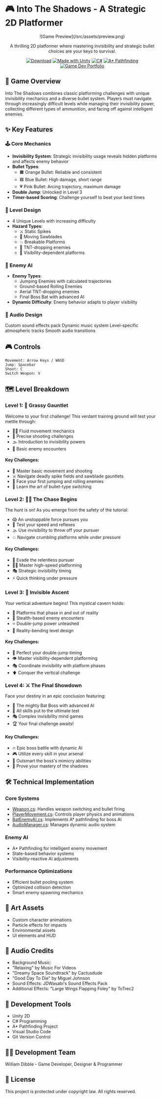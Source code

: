 # 🎮 Into The Shadows - A Strategic 2D Platformer

<div align="center">
![Game Preview](/src/assets/preview.png)

A thrilling 2D platformer where mastering invisibility and strategic bullet choices are your keys to survival.

[![Download](https://img.shields.io/badge/Demo-Play%20Now-red.svg)](https://thedibbs.itch.io/into-the-shadows)
[![Made with Unity](https://img.shields.io/badge/MadewithUnity-57b9d3.svg)](https://unity.com/)
[![C#](https://img.shields.io/badge/Language-C%23-239120.svg)](https://learn.microsoft.com/en-us/dotnet/csharp/)
[![A* Pathfinding](https://img.shields.io/badge/Pathfinding-A*-yellow.svg)](https://arongranberg.com/astar/)
[![Game Dev Portfolio](https://img.shields.io/badge/Portfolio-GameDev-blueviolet.svg)](https://willdibble.com/)
</div>

## 🎯 Game Overview
Into The Shadows combines classic platforming challenges with unique invisibility mechanics and a diverse bullet system. Players must navigate through increasingly difficult levels while managing their invisibility power, collecting different types of ammunition, and facing off against intelligent enemies.

## ✨ Key Features

### 🕹️ Core Mechanics
- **Invisibility System**: Strategic invisibility usage reveals hidden platforms and affects enemy behavior
- **Bullet Types**:
    - 🟧 Orange Bullet: Reliable and consistent
    - 🟦 Blue Bullet: High damage, short range
    - 💗 Pink Bullet: Arcing trajectory, maximum damage
- **Double Jump**: Unlocked in Level 3
- **Timer-based Scoring**: Challenge yourself to beat your best times

### 🎨 Level Design
- 4 Unique Levels with increasing difficulty
- **Hazard Types**:
    - ⚔️ Static Spikes
    - 💫 Moving Sawblades
    - 💥 Breakable Platforms
    - 🧨 TNT-dropping enemies
    - 👻 Visibility-dependent platforms

### 🤖 Enemy AI
- **Enemy Types**:
    - Jumping Enemies with calculated trajectories
    - Ground-based Rolling Enemies
    - Aerial TNT-dropping enemies
    - Final Boss Bat with advanced AI
- **Dynamic Difficulty**: Enemy behavior adapts to player visibility

### 🎵 Audio Design
Custom sound effects pack
Dynamic music system
Level-specific atmospheric tracks
Smooth audio transitions

## 🎮 Controls
```
Movement: Arrow Keys / WASD
Jump: Spacebar
Shoot: C
Switch Weapon: V
```

## 🗺️ Level Breakdown

### Level 1: 🌿 Grassy Gauntlet

Welcome to your first challenge! This verdant training ground will test your mettle through:
- 🏃‍♂️ Fluid movement mechanics
- 🎯 Precise shooting challenges
- 🌫️ Introduction to invisibility powers
- 🤖 Basic enemy encounters

#### Key Challenges:
- 🔰 Master basic movement and shooting
- ⚔️ Navigate deadly spike fields and sawblade gauntlets
- 🦾 Face your first jumping and rolling enemies
- 🎯 Learn the art of bullet-type switching

### Level 2: 🏃‍♂️ The Chase Begins

The hunt is on! As you emerge from the safety of the tutorial:
- 😱 An unstoppable force pursues you
- 💨 Test your speed and reflexes
- 🌫️ Use invisibility to throw off your pursuer
- 💥 Navigate crumbling platforms while under pressure

#### Key Challenges:
- 👻 Evade the relentless pursuer
- 🏃‍♂️ Master high-speed platforming
- 🎭 Strategic invisibility timing
- ⚡ Quick thinking under pressure

### Level 3: 🔮 Invisible Ascent

Your vertical adventure begins! This mystical cavern holds:
- 👻 Platforms that phase in and out of reality
- 🦇 Stealth-based enemy encounters
- ⭐ Double-jump power unleashed
- 🌌 Reality-bending level design

#### Key Challenges:
- 🦋 Perfect your double-jump timing
- 👁️ Master visibility-dependent platforming
- 🎭 Coordinate invisibility with platform phases
- ⬆️ Conquer the vertical challenge

### Level 4: ⚔️ The Final Showdown

Face your destiny in an epic conclusion featuring:
- 🦇 The mighty Bat Boss with advanced AI
- 🌟 All skills put to the ultimate test
- 🎭 Complex invisibility mind games
- 🏆 Your final challenge awaits!

#### Key Challenges:
- 🔥 Epic boss battle with dynamic AI
- 🎮 Utilize every skill in your arsenal
- 🧠 Outsmart the boss's mimicry abilities
- 🌟 Prove your mastery of the shadows

## 🛠️ Technical Implementation
### Core Systems
- [Weapon.cs](Assets\Scripts\Weapon.cs): Handles weapon switching and bullet firing
- [PlayerMovement.cs](Assets\Scripts\PlayerMovement.cs): Controls player physics and animations
- [BatEnemyAI.cs](Assets\Scripts\BatEnemyAI.cs): Implements A* pathfinding for boss AI
- [AudioManager.cs](Assets\Scripts\AudioManager.cs): Manages dynamic audio system

### Enemy AI
- A* Pathfinding for intelligent enemy movement
- State-based behavior systems
- Visibility-reactive AI adjustments

### Performance Optimizations
- Efficient bullet pooling system
- Optimized collision detection
- Smart enemy spawning mechanics

## 🎨 Art Assets
- Custom character animations
- Particle effects for impacts
- Environmental assets
- UI elements and HUD

## 🎵 Audio Credits
- Background Music:
- "Relaxing" by Music For Videos
- "Dreamy Space Soundtrack" by Cactusdude
- "Good Day To Die" by Miguel Johnson
- Sound Effects: JDWasabi's Sound Effects Pack
- Additional Effects: "Large Wings Flapping Foley" by ToTrec2

## 🔧 Development Tools
- Unity 2D
- C# Programming
- A* Pathfinding Project
- Visual Studio Code
- Git Version Control

## 👨‍💻 Development Team
William Dibble - Game Developer, Designer & Programmer

## 📝 License
This project is protected under copyright law. All rights reserved.